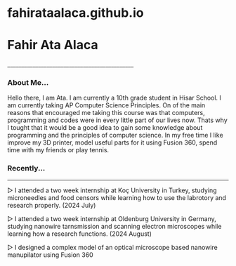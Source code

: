 # fahirataalaca.github.io
<!DOCTYPE html>
<html>

<head>
  <meta charset="utf-8">
  <meta name="viewport" content="width=device-width">
  

</head>

<body>
  <h1>Fahir Ata Alaca</h1>
  _____________________________________________
  <p></p>
  <h3>About Me...</h3>
  <p3> <p></p>

  <p></p>
  <l1>Hello there, I am Ata. I am currently a 10th grade student in Hisar School. I am currently taking AP Computer Science Principles.
  On of the main reasons that encouraged me taking this course was that computers, programming and codes were in every little part of our lives now. 
  Thats why I tought that it would be a good idea to gain some knowledge about programming and the principles of computer science. In my free time I like improve my 3D printer,
  model useful parts for it using Fusion 360, spend time with my friends or play tennis.</l1>
<p></p>
<h3>Recently...</h3>

  _____________________________________________
<p></p>
  <l2>
    ▻ I attended a two week internship at Koç University in Turkey, studying microneedles and food censors while learning how to use the labrotory and research properly. (2024 July)
    <p></p>
     ▻ I attended a two week internship at Oldenburg University in Germany, studying nanowire tarnsmission and scanning electron microscopes while learning how a research functions. (2024 August)
    <p></p>
      ▻ I designed a complex model of an optical microscope based nanowire manupilator using Fusion 360
    <p></p>
       
  
  
  
  
  
  
  </l2>


</body>



      
   
</html>
